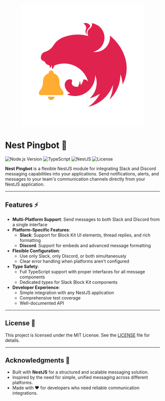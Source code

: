 <p align="center">
  <img src="logo.svg" alt="Logo">
</p>

# Nest Pingbot 🔔

![Node.js Version](https://img.shields.io/badge/Node.js-20%2B-339933?logo=nodedotjs&logoColor=white)
![TypeScript](https://img.shields.io/badge/TypeScript-5%2B-007ACC?logo=typescript&logoColor=white)
![NestJS](https://img.shields.io/badge/NestJS-10%2B-E0234E?logo=nestjs&logoColor=white)
![License](https://img.shields.io/badge/License-MIT-yellow?logo=open-source-initiative&logoColor=white)

**Nest Pingbot** is a flexible NestJS module for integrating Slack and Discord messaging capabilities into your applications. Send notifications, alerts, and messages to your team's communication channels directly from your NestJS application.

---

## Features ⚡

- **Multi-Platform Support**: Send messages to both Slack and Discord from a single interface
- **Platform-Specific Features**:
  - **Slack**: Support for Block Kit UI elements, thread replies, and rich formatting
  - **Discord**: Support for embeds and advanced message formatting
- **Flexible Configuration**:
  - Use only Slack, only Discord, or both simultaneously
  - Clear error handling when platforms aren't configured
- **Type Safety**:
  - Full TypeScript support with proper interfaces for all message components
  - Dedicated types for Slack Block Kit components
- **Developer Experience**:
  - Simple integration with any NestJS application
  - Comprehensive test coverage
  - Well-documented API

---

## License 📜

This project is licensed under the MIT License. See the [LICENSE](LICENSE.md) file for details.

---

## Acknowledgments 🙌

- Built with **NestJS** for a structured and scalable messaging solution.
- Inspired by the need for simple, unified messaging across different platforms.
- Made with ❤️ for developers who need reliable communication integrations.
